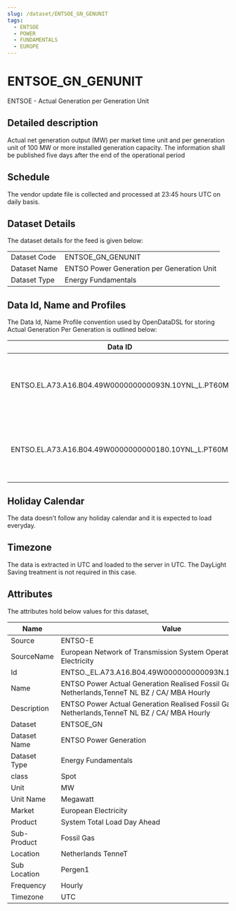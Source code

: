 ```yaml
---
slug: /dataset/ENTSOE_GN_GENUNIT
tags:
  - ENTSOE
  - POWER
  - FUNDAMENTALS
  - EUROPE
---
```

ENTSOE_GN_GENUNIT
============================================================

ENTSOE - Actual Generation per Generation Unit  

## **Detailed description**

Actual net generation output (MW) per market time unit and per generation unit of 100 MW or more installed generation capacity. The information shall be published five days after the end of the operational period

## Schedule

The vendor update file is collected and processed at 23:45 hours UTC on daily basis.

## Dataset Details

The dataset details for the feed is given below:

|||
|-|-|
|Dataset Code|ENTSOE_GN_GENUNIT|
|Dataset Name|ENTSO Power Generation per Generation Unit|
|Dataset Type|Energy Fundamentals|

## Data Id, Name and Profiles

The Data Id, Name Profile convention used by OpenDataDSL for storing Actual Generation Per Generation is outlined below:

|**Data ID**|**Name**|**Profile**|**Frequency**|**Unit**|
|-|-|-|-|-|
|ENTSO.EL.A73.A16.B04.49W000000000093N.10YNL_L.PT60M|ENTSO Power Actual Generation Realised Fossil Gas Pergen1 Netherlands,TenneT NL BZ / CA/ MBA Hourly|VOL|15Minutely|MW|
|ENTSO.EL.A73.A16.B04.49W0000000000180.10YNL_L.PT60M|ENTSO Power Actual generation Realised Fossil Gas Eemshaven 10 Netherlands, TenneT NL BZ / CA/ MBA Hourly|VOL|15Minutely|MW|

## Holiday Calendar

The data doesn’t follow any holiday calendar and it is expected to load everyday.

## Timezone

The data is extracted in UTC and loaded to the server in UTC. The DayLight Saving treatment is not required in this case.

## Attributes

The attributes hold below values for this dataset,

|Name|Value|
|-|-|
|Source|ENTSO-E|
|SourceName|European Network of Transmission System Operators for Electricity|
|Id|ENTSO._EL.A73.A16.B04.49W000000000093N.10YNL_L.PT60M|
|Name|ENTSO Power Actual Generation Realised Fossil Gas Pergen1 Netherlands,TenneT NL BZ / CA/ MBA Hourly|
|Description|ENTSO Power Actual Generation Realised Fossil Gas Pergen1 Netherlands,TenneT NL BZ / CA/ MBA Hourly|
|Dataset|ENTSOE_GN|
|Dataset Name|ENTSO Power Generation|
|Dataset Type|Energy Fundamentals|
|class|Spot|
|Unit|MW|
|Unit Name|Megawatt|
|Market|European Electricity|
|Product|System Total Load Day Ahead|
|Sub-Product|Fossil Gas|
|Location|Netherlands TenneT|
|Sub Location|Pergen1|
|Frequency|Hourly|
|Timezone|UTC|
